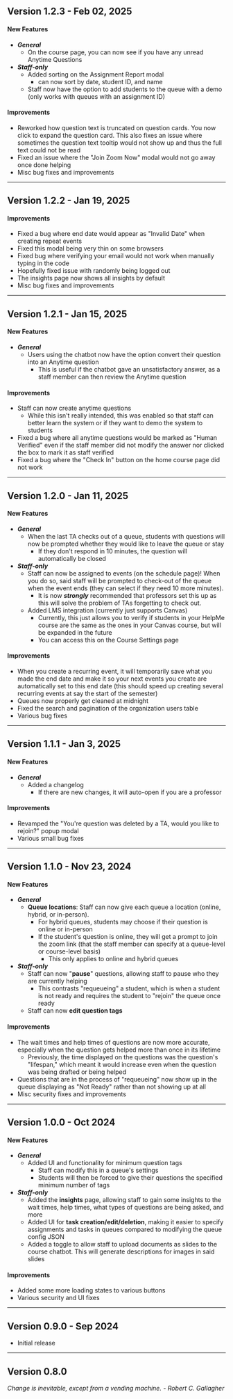 ## Version 1.2.3 - Feb 02, 2025

#### New Features
- ***General***
  - On the course page, you can now see if you have any unread Anytime Questions
- ***Staff-only***
  - Added sorting on the Assignment Report modal
    - can now sort by date, student ID, and name
  - Staff now have the option to add students to the queue with a demo (only works with queues with an assignment ID)

#### Improvements
- Reworked how question text is truncated on question cards. You now click to expand the question card. This also fixes an issue where sometimes the question text tooltip would not show up and thus the full text could not be read
- Fixed an issue where the "Join Zoom Now" modal would not go away once done helping
- Misc bug fixes and improvements

***

## Version 1.2.2 - Jan 19, 2025

#### Improvements
- Fixed a bug where end date would appear as "Invalid Date" when creating repeat events
- Fixed this modal being very thin on some browsers
- Fixed bug where verifying your email would not work when manually typing in the code
- Hopefully fixed issue with randomly being logged out
- The insights page now shows all insights by default
- Misc bug fixes and improvements


***

## Version 1.2.1 - Jan 15, 2025

#### New Features
- ***General***
  - Users using the chatbot now have the option convert their question into an Anytime question
    - This is useful if the chatbot gave an unsatisfactory answer, as a staff member can then review the Anytime question

#### Improvements
- Staff can now create anytime questions 
  - While this isn't really intended, this was enabled so that staff can better learn the system or if they want to demo the system to students
- Fixed a bug where all anytime questions would be marked as "Human Verified" even if the staff member did not modify the answer nor clicked the box to mark it as staff verified
- Fixed a bug where the "Check In" button on the home course page did not work

***

## Version 1.2.0 - Jan 11, 2025

#### New Features
- ***General***
  - When the last TA checks out of a queue, students with questions will now be prompted whether they would like to leave the queue or stay
    - If they don't respond in 10 minutes, the question will automatically be closed
- ***Staff-only***
  - Staff can now be assigned to events (on the schedule page)! When you do so, said staff will be prompted to check-out of the queue when the event ends (they can select if they need 10 more minutes). 
    - It is now ***strongly*** recommended that professors set this up as this will solve the problem of TAs forgetting to check out. 
  - Added LMS integration (currently just supports Canvas)
    - Currently, this just allows you to verify if students in your HelpMe course are the same as the ones in your Canvas course, but will be expanded in the future
    - You can access this on the Course Settings page

#### Improvements
- When you create a recurring event, it will temporarily save what you made the end date and make it so your next events you create are automatically set to this end date (this should speed up creating several recurring events at say the start of the semester)
- Queues now properly get cleaned at midnight
- Fixed the search and pagination of the organization users table
- Various bug fixes

***

## Version 1.1.1 - Jan 3, 2025

#### New Features
- ***General***
  - Added a changelog
    - If there are new changes, it will auto-open if you are a professor

#### Improvements
- Revamped the "You're question was deleted by a TA, would you like to rejoin?" popup modal
- Various small bug fixes

***

## Version 1.1.0 - Nov 23, 2024

#### New Features

- ***General***
  - **Queue locations**: Staff can now give each queue a location (online, hybrid, or in-person).
    - For hybrid queues, students may choose if their question is online or in-person
    - If the student's question is online, they will get a prompt to join the zoom link (that the staff member can specify at a queue-level or course-level basis) 
      - This only applies to online and hybrid queues
- ***Staff-only***
  - Staff can now "**pause**" questions, allowing staff to pause who they are currently helping
    - This contrasts "requeueing" a student, which is when a student is not ready and requires the student to "rejoin" the queue once ready
  - Staff can now **edit question tags**

#### Improvements

- The wait times and help times of questions are now more accurate, especially when the question gets helped more than once in its lifetime
  - Previously, the time displayed on the questions was the question's "lifespan," which meant it would increase even when the question was being drafted or being helped
- Questions that are in the process of "requeueing" now show up in the queue displaying as "Not Ready" rather than not showing up at all
- Misc security fixes and improvements

***

## Version 1.0.0 - Oct 2024

#### New Features

- ***General***
  - Added UI and functionality for minimum question tags
    - Staff can modify this in a queue's settings
    - Students will then be forced to give their questions the specified minimum number of tags
- ***Staff-only***
  - Added the **insights** page, allowing staff to gain some insights to the wait times, help times, what types of questions are being asked, and more
  - Added UI for **task creation/edit/deletion**, making it easier to specify assignments and tasks in queues compared to modifying the queue config JSON
  - Added a toggle to allow staff to upload documents as slides to the course chatbot. This will generate descriptions for images in said slides

#### Improvements

- Added some more loading states to various buttons
- Various security and UI fixes

***

## Version 0.9.0 - Sep 2024

- Initial release

***

## Version 0.8.0

*Change is inevitable, except from a vending machine. - Robert C. Gallagher*